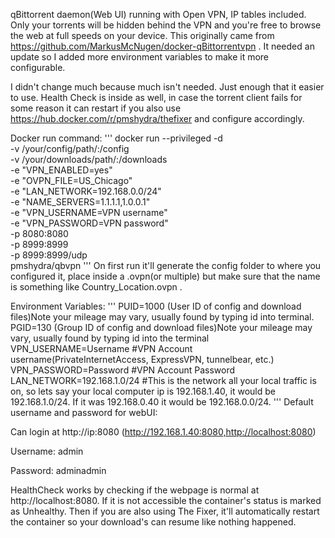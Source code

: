 qBittorrent daemon(Web UI) running with Open VPN, IP tables included. Only your torrents will be hidden behind the VPN and you're free to browse the web at full speeds on your device. This originally came from https://github.com/MarkusMcNugen/docker-qBittorrentvpn . It needed an update so I added more environment variables to make it more configurable.

I didn't change much because much isn't needed. Just enough that it easier to use. Health Check is inside as well, in case the torrent client fails for some reason it can restart if you also use  https://hub.docker.com/r/pmshydra/thefixer and configure accordingly.

Docker run command:
'''
docker run --privileged  -d \
              -v /your/config/path/:/config \
              -v /your/downloads/path/:/downloads \
              -e "VPN_ENABLED=yes" \
              -e "OVPN_FILE=US_Chicago" \
              -e "LAN_NETWORK=192.168.0.0/24" \
              -e "NAME_SERVERS=1.1.1.1,1.0.0.1" \
              -e "VPN_USERNAME=VPN username" \
              -e "VPN_PASSWORD=VPN password" \
              -p 8080:8080 \
              -p 8999:8999 \
              -p 8999:8999/udp \
              pmshydra/qbvpn
'''
On first run it'll generate the config folder to where you configured it, place inside a .ovpn(or multiple) but make sure that the name is something like Country_Location.ovpn .

Environment Variables:
'''
PUID=1000
(User ID of config and download files)Note your mileage may vary, usually found by typing id into terminal.
PGID=130
(Group ID of config and download files)Note your mileage may vary, usually found by typing id into the terminal
VPN_USERNAME=Username #VPN Account username(PrivateInternetAccess, ExpressVPN, tunnelbear, etc.)
VPN_PASSWORD=Password #VPN Account Password
LAN_NETWORK=192.168.1.0/24 #This is the network all your local traffic is on, so lets say your local computer ip is 192.168.1.40, it would be 192.168.1.0/24. If it was 192.168.0.40 it would be 192.168.0.0/24.
'''
Default username and password for webUI:

Can login at http://ip:8080 (http://192.168.1.40:8080,http://localhost:8080)

Username: admin

Password: adminadmin


HealthCheck works by checking if the webpage is normal at http://localhost:8080. If it is not accessible the container's status is marked as Unhealthy. Then if you are also using The Fixer, it'll automatically restart the container so your download's can resume like nothing happened.
